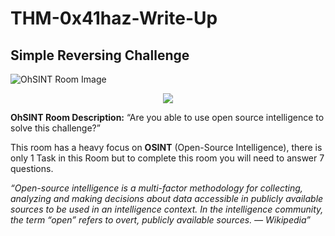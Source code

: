 # THM-0x41haz-Write-Up
## Simple Reversing Challenge

![OhSINT Room Image](https://user-images.githubusercontent.com/29344252/172438032-abff2b5e-de9b-4763-83cc-6eaa52d24cf8.png)
<center><img src="https://user-images.githubusercontent.com/29344252/172438032-abff2b5e-de9b-4763-83cc-6eaa52d24cf8.png"></center>

**OhSINT Room Description:** “Are you able to use open source intelligence to solve this challenge?”

This room has a heavy focus on **OSINT** (Open-Source Intelligence), there is only 1 Task in this Room but to complete this room you will need to answer 7 questions.

*“Open-source intelligence is a multi-factor methodology for collecting, analyzing and making decisions about data accessible in publicly available sources to be used in an intelligence context. In the intelligence community, the term “open” refers to overt, publicly available sources. — Wikipedia”*
